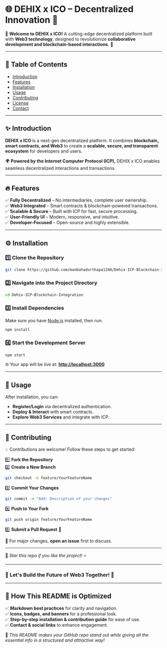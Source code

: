 # 🌐 DEHIX x ICO – Decentralized Innovation 🚀  


📢 **Welcome to DEHIX x ICO!** A cutting-edge decentralized platform built with **Web3 technology**, designed to revolutionize **collaborative development and blockchain-based interactions**. 🚀  

---

## 📌 Table of Contents  
- [Introduction](#-introduction)  
- [Features](#-features)  
- [Installation](#-installation)  
- [Usage](#-usage)  
- [Contributing](#-contributing)  
- [License](#-license)  
- [Contact](#-contact)  

---

## ✨ Introduction  
**DEHIX x ICO** is a next-gen decentralized platform. It combines **blockchain, smart contracts, and Web3** to create a **scalable, secure, and transparent ecosystem** for developers and users.  

🌍 **Powered by the Internet Computer Protocol (ICP),** DEHIX x ICO enables seamless decentralized interactions and transactions.  

---

## 🔥 Features  
✅ **Fully Decentralized** – No intermediaries, complete user ownership.  
✅ **Web3 Integrated** – Smart contracts & blockchain-powered transactions.  
✅ **Scalable & Secure** – Built with ICP for fast, secure processing.  
✅ **User-Friendly UI** – Modern, responsive, and intuitive.  
✅ **Developer-Focused** – Open-source and highly extensible.  

---

## ⚙️ Installation  

### 1️⃣ Clone the Repository  
```bash
git clone https://github.com/manbahadurthapa1248/Dehix-ICP-Blockchain-Integration
```

### 2️⃣ Navigate into the Project Directory  
```bash
cd Dehix-ICP-Blockchain-Integration
```

### 3️⃣ Install Dependencies  
Make sure you have [Node.js](https://nodejs.org/) installed, then run:  
```bash
npm install
```

### 4️⃣ Start the Development Server  
```bash
npm start
```
🌐 Your app will be live at: **[http://localhost:3000](http://localhost:3000)**  

---

## 🚀 Usage  
After installation, you can:  
- **Register/Login** via decentralized authentication.  
- **Deploy & Interact** with smart contracts.  
- **Explore Web3 Services** and integrate with ICP.  

---

## 👥 Contributing  
💡 Contributions are welcome! Follow these steps to get started:  

1️⃣ **Fork the Repository**  
2️⃣ **Create a New Branch**  
   ```bash
   git checkout -b feature/YourFeatureName
   ```
3️⃣ **Commit Your Changes**  
   ```bash
   git commit -m "Add: Description of your changes"
   ```
4️⃣ **Push to Your Fork**  
   ```bash
   git push origin feature/YourFeatureName
   ```
5️⃣ **Submit a Pull Request** 🚀  

🔹 For major changes, **open an issue** first to discuss.  

---


💙 *Star this repo if you like the project!* ⭐  

---

### 🔗 **Let's Build the Future of Web3 Together!** 🚀  


---

## 🌟 How This README is Optimized  
✅ **Markdown best practices** for clarity and navigation.  
✅ **Icons, badges, and banners** for a professional look.  
✅ **Step-by-step installation & contribution guide** for ease of use.  
✅ **Contact & social links** to enhance engagement.  

🚀 *This README makes your GitHub repo stand out while giving all the essential info in a structured and attractive way!*  
